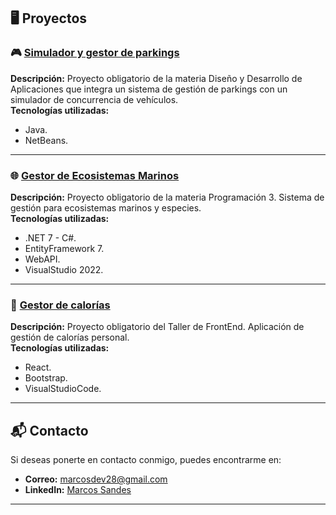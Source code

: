 
## 🖥️ Proyectos

### 🎮 [Simulador y gestor de parkings](https://github.com/MarcosASandes/GestionDeParkings)
**Descripción:** Proyecto obligatorio de la materia Diseño y Desarrollo de Aplicaciones que integra un sistema de gestión de parkings con un simulador de concurrencia de vehículos.  
**Tecnologías utilizadas:**  
- Java.  
- NetBeans.  

---

### 🌐 [Gestor de Ecosistemas Marinos](https://github.com/MarcosASandes/SistemaDeEcosistemasMarinosServidor)
**Descripción:** Proyecto obligatorio de la materia Programación 3. Sistema de gestión para ecosistemas marinos y especies.  
**Tecnologías utilizadas:**  
- .NET 7 - C#.  
- EntityFramework 7.  
- WebAPI.
- VisualStudio 2022.  

---

### 📱 [Gestor de calorías](https://github.com/MarcosASandes/GestorDeCalorias)
**Descripción:** Proyecto obligatorio del Taller de FrontEnd. Aplicación de gestión de calorías personal.  
**Tecnologías utilizadas:**  
- React.  
- Bootstrap.  
- VisualStudioCode.  

---

## 📬 Contacto

Si deseas ponerte en contacto conmigo, puedes encontrarme en:  
- **Correo:** [marcosdev28@gmail.com](marcosdev28@gmail.com)  
- **LinkedIn:** [Marcos Sandes](https://www.linkedin.com/in/marcos-sandes/)  

---
